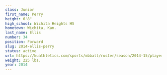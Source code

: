```yaml
---
class: Junior
first_name: Perry
height: 6'8"
high_school: Wichita Heights HS
hometown: Wichita, Kan.
last_name: Ellis
number: 34
position: Forward
slug: 2014-ellis-perry
status: active
url: https://kuathletics.com/sports/mbball/roster/season/2014-15/player/perry-ellis/
weight: 225 lbs.
year: 2014
---
```

